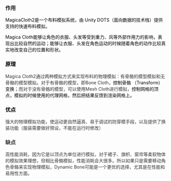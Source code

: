 ### 作用
<font style="color:black;">MagicaCloth2是一个布料模拟系统，</font><font style="color:black;background-color:#FFFFFF;">由 Unity DOTS（面向数据的技术栈）提供支持的快速布料模拟。</font>

<font style="color:black;background-color:#FFFFFF;">Magica Cloth能够让角色的衣服、头发等受到重力、风等外部作用力的影响，表现出比较自然的运动；能够让衣服、头发在角色运动的时候随着角色的动作比较真实地改变自己的位置和形状。</font>

### <font style="color:black;background-color:#FFFFFF;">原理</font>
<font style="color:#333333;">Magica Cloth2通过两种模拟方式来实现布料的物理模拟：‌有骨骼的模型模拟和无骨骼的模型模拟。‌对于有骨骼的模型，‌即Bone Cloth，</font><font style="color:black;background-color:#FFFFFF;">控制骨骼 （Transform）变换</font><font style="color:#333333;">‌；‌而对于没有骨骼的模型，‌可以使用Mesh Cloth进行模拟，</font><font style="color:black;background-color:#FFFFFF;">控制网格的顶点，模拟的时候使用的代理网格，然后把结果反馈到渲染网格上。</font>

### <font style="color:black;background-color:#FFFFFF;">优点</font>
<font style="color:#333333;background-color:#FFFFFF;">强大的物理模拟功能，使运动更自然逼真、‌易于调试的防穿模手段，‌以及提供了换装功能（服装需要做好预设，‌不能在运行时修改）</font>

### <font style="color:#333333;background-color:#FFFFFF;">缺点</font>
<font style="color:#333333;background-color:#FFFFFF;">高性能消耗，‌因为它是以顶点为单位进行模拟，‌对于裙子、‌旗帜、‌窗帘等柔软物体的模拟效果理想，‌但相比骨骼模拟，‌性能消耗会大很多。‌‌所以如果只是需要移动角色骨骼来实现物理模拟，‌Dynamic Bone可能是一个更优的选择，‌尤其是在性能和易用性方面。</font>

